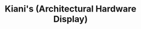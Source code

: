 ---
title: "Kiani's (Architectural Hardware Display)"
url: /rawalpindi/kianis-architectural-hardware-display/
shop: hardware
---